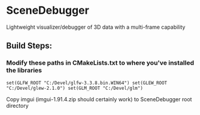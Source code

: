 # SceneDebugger
Lightweight visualizer/debugger of 3D data with a multi-frame capability

## Build Steps:

### Modify these paths in CMakeLists.txt to where you've installed the libraries
`
	set(GLFW_ROOT "C:/Devel/glfw-3.3.8.bin.WIN64")
	set(GLEW_ROOT "C:/Devel/glew-2.1.0")
	set(GLM_ROOT "C:/Devel/glm")
`

Copy imgui (imgui-1.91.4.zip should certainly work) to SceneDebugger root directory

